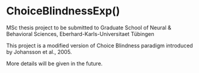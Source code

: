 # ChoiceBlindnessExp()

MSc thesis project to be submitted to Graduate School of Neural & Behavioral Sciences, Eberhard-Karls-Universitaet Tübingen

This project is a modified version of Choice Blindness paradigm introduced by Johansson et al., 2005.

More details will be given in the future.
